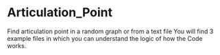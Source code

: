 # Articulation_Point


Find articulation point in a random graph or from a text file 
You will find 3 example files in which you can understand the logic of how the Code works.
